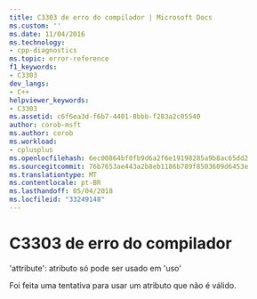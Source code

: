 ```yaml
---
title: C3303 de erro do compilador | Microsoft Docs
ms.custom: ''
ms.date: 11/04/2016
ms.technology:
- cpp-diagnostics
ms.topic: error-reference
f1_keywords:
- C3303
dev_langs:
- C++
helpviewer_keywords:
- C3303
ms.assetid: c6f6ea3d-f6b7-4401-8bbb-f283a2c05540
author: corob-msft
ms.author: corob
ms.workload:
- cplusplus
ms.openlocfilehash: 6ec00864bf0fb9d6a2f6e19198285a9b8ac65dd2
ms.sourcegitcommit: 76b7653ae443a2b8eb1186b789f8503609d6453e
ms.translationtype: MT
ms.contentlocale: pt-BR
ms.lasthandoff: 05/04/2018
ms.locfileid: "33249148"
---
```

# <a name="compiler-error-c3303"></a>C3303 de erro do compilador
'attribute': atributo só pode ser usado em 'uso'  
  
 Foi feita uma tentativa para usar um atributo que não é válido.
